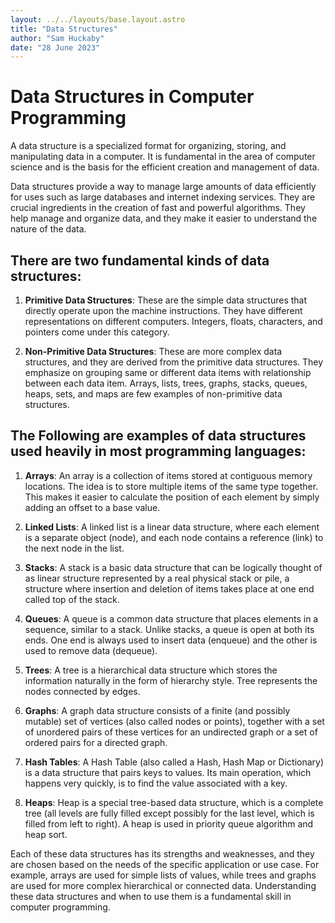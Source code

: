 ```yaml
---
layout: ../../layouts/base.layout.astro
title: "Data Structures"
author: "Sam Huckaby"
date: "28 June 2023"
---
```


# Data Structures in Computer Programming

A data structure is a specialized format for organizing, storing, and manipulating data in a computer. It is fundamental in the area of computer science and is the basis for the efficient creation and management of data.

Data structures provide a way to manage large amounts of data efficiently for uses such as large databases and internet indexing services. They are crucial ingredients in the creation of fast and powerful algorithms. They help manage and organize data, and they make it easier to understand the nature of the data.

## There are two fundamental kinds of data structures:

1. **Primitive Data Structures**: These are the simple data structures that directly operate upon the machine instructions. They have different representations on different computers. Integers, floats, characters, and pointers come under this category.

2. **Non-Primitive Data Structures**: These are more complex data structures, and they are derived from the primitive data structures. They emphasize on grouping same or different data items with relationship between each data item. Arrays, lists, trees, graphs, stacks, queues, heaps, sets, and maps are few examples of non-primitive data structures.

## The Following are examples of data structures used heavily in most programming languages:

1. **Arrays**: An array is a collection of items stored at contiguous memory locations. The idea is to store multiple items of the same type together. This makes it easier to calculate the position of each element by simply adding an offset to a base value.

2. **Linked Lists**: A linked list is a linear data structure, where each element is a separate object (node), and each node contains a reference (link) to the next node in the list.

3. **Stacks**: A stack is a basic data structure that can be logically thought of as linear structure represented by a real physical stack or pile, a structure where insertion and deletion of items takes place at one end called top of the stack.

4. **Queues**: A queue is a common data structure that places elements in a sequence, similar to a stack. Unlike stacks, a queue is open at both its ends. One end is always used to insert data (enqueue) and the other is used to remove data (dequeue).

5. **Trees**: A tree is a hierarchical data structure which stores the information naturally in the form of hierarchy style. Tree represents the nodes connected by edges.

6. **Graphs**: A graph data structure consists of a finite (and possibly mutable) set of vertices (also called nodes or points), together with a set of unordered pairs of these vertices for an undirected graph or a set of ordered pairs for a directed graph.

7. **Hash Tables**: A Hash Table (also called a Hash, Hash Map or Dictionary) is a data structure that pairs keys to values. Its main operation, which happens very quickly, is to find the value associated with a key.

8. **Heaps**: Heap is a special tree-based data structure, which is a complete tree (all levels are fully filled except possibly for the last level, which is filled from left to right). A heap is used in priority queue algorithm and heap sort.

Each of these data structures has its strengths and weaknesses, and they are chosen based on the needs of the specific application or use case. For example, arrays are used for simple lists of values, while trees and graphs are used for more complex hierarchical or connected data. Understanding these data structures and when to use them is a fundamental skill in computer programming.
